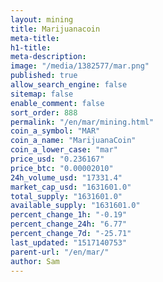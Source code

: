 ```yaml
---
layout: mining
title: Marijuanacoin
meta-title: 
h1-title: 
meta-description: 
image: "/media/1382577/mar.png"
published: true
allow_search_engine: false
sitemap: false
enable_comment: false
sort_order: 888
permalink: "/en/mar/mining.html"
coin_a_symbol: "MAR"
coin_a_name: "MarijuanaCoin"
coin_a_lower_case: "mar"
price_usd: "0.236167"
price_btc: "0.00002010"
24h_volume_usd: "17331.4"
market_cap_usd: "1631601.0"
total_supply: "1631601.0"
available_supply: "1631601.0"
percent_change_1h: "-0.19"
percent_change_24h: "6.77"
percent_change_7d: "-25.71"
last_updated: "1517140753"
parent-url: "/en/mar/"
author: Sam
---
```


